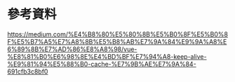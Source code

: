 # 參考資料
https://medium.com/%E4%B8%80%E5%80%8B%E5%B0%8F%E5%B0%8F%E5%B7%A5%E7%A8%8B%E5%B8%AB%E7%9A%84%E9%9A%A8%E6%89%8B%E7%AD%86%E8%A8%98/vue-%E8%81%B0%E6%98%8E%E4%BD%BF%E7%94%A8-keep-alive-%E9%81%94%E5%88%B0-cache-%E7%9B%AE%E7%9A%84-691cfb3c8bf0
